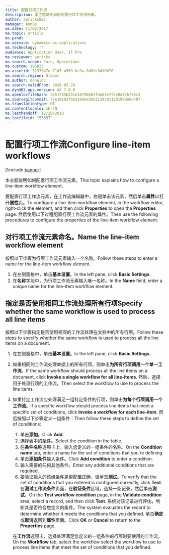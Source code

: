 ```yaml
---
title: 配置行项工作流
description: 本主题说明如何配置行项工作流元素。
author: sericks007
manager: AnnBe
ms.date: 11/03/2017
ms.topic: article
ms.prod: ''
ms.service: dynamics-ax-applications
ms.technology: ''
audience: Application User, IT Pro
ms.reviewer: sericks
ms.search.scope: Core, Operations
ms.custom: 195833
ms.assetid: 3237347e-71d5-4569-bc9a-0d0fc9410b78
ms.search.region: Global
ms.author: donaldc
ms.search.validFrom: 2016-02-28
ms.dyn365.ops.version: AX 7.0.0
ms.openlocfilehash: 3e51785b231e38790463fda81e7fe40a97bf86c3
ms.sourcegitcommit: 73e10192fb6318dee5bb1129591120199de6a487
ms.translationtype: HT
ms.contentlocale: zh-CN
ms.lasthandoff: 12/20/2018
ms.locfileid: "53657"
---
```

# <a name="configure-line-item-workflows"></a><span data-ttu-id="5b22a-103">配置行项工作流</span><span class="sxs-lookup"><span data-stu-id="5b22a-103">Configure line-item workflows</span></span>

[!include [banner](../includes/banner.md)]

<span data-ttu-id="5b22a-104">本主题说明如何配置行项工作流元素。</span><span class="sxs-lookup"><span data-stu-id="5b22a-104">This topic explains how to configure a line-item workflow element.</span></span>

<span data-ttu-id="5b22a-105">要配置行项工作流元素，在工作流编辑器中，右键单击该元素，然后单击**属性**以打开**属性**页。</span><span class="sxs-lookup"><span data-stu-id="5b22a-105">To configure a line-item workflow element, in the workflow editor, right-click the element, and then click **Properties** to open the **Properties** page.</span></span> <span data-ttu-id="5b22a-106">然后使用以下过程配置行项工作流元素的属性。</span><span class="sxs-lookup"><span data-stu-id="5b22a-106">Then use the following procedures to configure the properties of the line-item workflow element.</span></span>

## <a name="name-the-line-item-workflow-element"></a><span data-ttu-id="5b22a-107">对行项工作流元素命名。</span><span class="sxs-lookup"><span data-stu-id="5b22a-107">Name the line-item workflow element</span></span>
<span data-ttu-id="5b22a-108">按照以下步骤为行项工作流元素输入一个名称。</span><span class="sxs-lookup"><span data-stu-id="5b22a-108">Follow these steps to enter a name for the line-item workflow element.</span></span>

1.  <span data-ttu-id="5b22a-109">在左侧窗格中，单击**基本设置**。</span><span class="sxs-lookup"><span data-stu-id="5b22a-109">In the left pane, click **Basic Settings**.</span></span>
2.  <span data-ttu-id="5b22a-110">在**名称**字段中，为行项工作流元素输入唯一名称。</span><span class="sxs-lookup"><span data-stu-id="5b22a-110">In the **Name** field, enter a unique name for the line-item workflow element.</span></span>

## <a name="specify-whether-the-same-workflow-is-used-to-process-all-line-items"></a><span data-ttu-id="5b22a-111">指定是否使用相同工作流处理所有行项</span><span class="sxs-lookup"><span data-stu-id="5b22a-111">Specify whether the same workflow is used to process all line items</span></span>
<span data-ttu-id="5b22a-112">按照以下步骤指定是否使用相同的工作流处理在文档中的所有行项。</span><span class="sxs-lookup"><span data-stu-id="5b22a-112">Follow these steps to specify whether the same workflow is used to process all the line items on a document.</span></span>

1.  <span data-ttu-id="5b22a-113">在左侧窗格中，单击**基本设置**。</span><span class="sxs-lookup"><span data-stu-id="5b22a-113">In the left pane, click **Basic Settings**.</span></span>
2.  <span data-ttu-id="5b22a-114">如果相同的工作流处理单据上的所有行项，则单击**为所有行项调用一个单一工作流**。</span><span class="sxs-lookup"><span data-stu-id="5b22a-114">If the same workflow should process all the line items on a document, click **Invoke a single workflow for all line-items**.</span></span> <span data-ttu-id="5b22a-115">然后，选择用于处理行项的工作流。</span><span class="sxs-lookup"><span data-stu-id="5b22a-115">Then select the workflow to use to process the line items.</span></span>
3.  <span data-ttu-id="5b22a-116">如果特定工作流应处理满足一组特定条件的行项，则单击**为每个行项调用一个工作流**。</span><span class="sxs-lookup"><span data-stu-id="5b22a-116">If a specific workflow should process line items that meet a specific set of conditions, click **Invoke a workflow for each line-item**.</span></span> <span data-ttu-id="5b22a-117">然后按照以下步骤定义一组条件：</span><span class="sxs-lookup"><span data-stu-id="5b22a-117">Then follow these steps to define the set of conditions:</span></span>
    1.  <span data-ttu-id="5b22a-118">单击**添加**。</span><span class="sxs-lookup"><span data-stu-id="5b22a-118">Click **Add**.</span></span>
    2.  <span data-ttu-id="5b22a-119">选择表中的条件。</span><span class="sxs-lookup"><span data-stu-id="5b22a-119">Select the condition in the table.</span></span>
    3.  <span data-ttu-id="5b22a-120">在**条件名称**选项卡上，输入您定义的一组条件的名称。</span><span class="sxs-lookup"><span data-stu-id="5b22a-120">On the **Condition name** tab, enter a name for the set of conditions that you're defining.</span></span>
    4.  <span data-ttu-id="5b22a-121">单击**添加条件**输入条件。</span><span class="sxs-lookup"><span data-stu-id="5b22a-121">Click **Add condition** to enter a condition.</span></span>
    5.  <span data-ttu-id="5b22a-122">输入需要的任何其他条件。</span><span class="sxs-lookup"><span data-stu-id="5b22a-122">Enter any additional conditions that are required.</span></span>
    6.  <span data-ttu-id="5b22a-123">要验证输入的该组条件是否配置正确，请单击**测试**。</span><span class="sxs-lookup"><span data-stu-id="5b22a-123">To verify that the set of conditions that you entered is configured correctly, click **Test**.</span></span> <span data-ttu-id="5b22a-124">在**测试工作流条件**页面，在**验证条件**区域，选择一条记录，然后单击**测试**。</span><span class="sxs-lookup"><span data-stu-id="5b22a-124">On the **Test workflow condition** page, in the **Validate condition** area, select a record, and then click **Test**.</span></span> <span data-ttu-id="5b22a-125">系统对该记录进行评估，判断其是否符合您定义的条件。</span><span class="sxs-lookup"><span data-stu-id="5b22a-125">The system evaluates the record to determine whether it meets the conditions that you defined.</span></span> <span data-ttu-id="5b22a-126">单击**确定**或**取消**返回到**属性**页面。</span><span class="sxs-lookup"><span data-stu-id="5b22a-126">Click **OK** or **Cancel** to return to the **Properties** page.</span></span>

    <span data-ttu-id="5b22a-127">在**工作流**选项卡，选择处理满足您定义的一组条件的行项时要使用的工作流。</span><span class="sxs-lookup"><span data-stu-id="5b22a-127">On the **Workflow** tab, select the workflow select the workflow to use to process line items that meet the set of conditions that you defined.</span></span>




